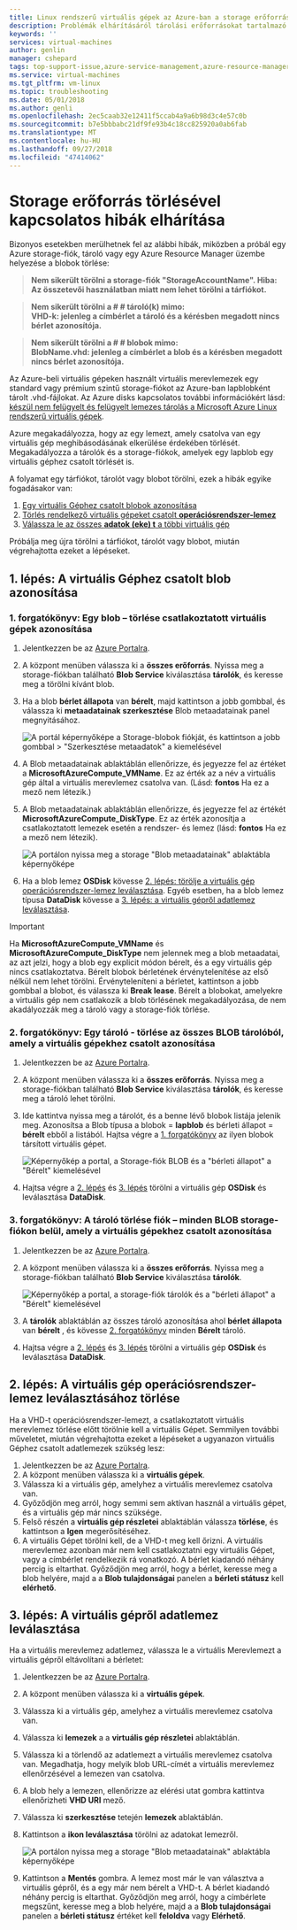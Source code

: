 ```yaml
---
title: Linux rendszerű virtuális gépek az Azure-ban a storage erőforrás törlésével kapcsolatos hibák elhárítása |} A Microsoft Docs
description: Problémák elhárításáról tárolási erőforrásokat tartalmazó csatlakoztatott virtuális merevlemezek törlésekor.
keywords: ''
services: virtual-machines
author: genlin
manager: cshepard
tags: top-support-issue,azure-service-management,azure-resource-manager
ms.service: virtual-machines
ms.tgt_pltfrm: vm-linux
ms.topic: troubleshooting
ms.date: 05/01/2018
ms.author: genli
ms.openlocfilehash: 2ec5caab32e12411f5ccab4a9a6b98d3c4e57c0b
ms.sourcegitcommit: b7e5bbbabc21df9fe93b4c18cc825920a0ab6fab
ms.translationtype: MT
ms.contentlocale: hu-HU
ms.lasthandoff: 09/27/2018
ms.locfileid: "47414062"
---
```

# <a name="troubleshoot-storage-resource-deletion-errors"></a>Storage erőforrás törlésével kapcsolatos hibák elhárítása

Bizonyos esetekben merülhetnek fel az alábbi hibák, miközben a próbál egy Azure storage-fiók, tároló vagy egy Azure Resource Manager üzembe helyezése a blobok törlése:

>**Nem sikerült törölni a storage-fiók "StorageAccountName". Hiba: Az összetevői használatban miatt nem lehet törölni a tárfiókot.**

>**Nem sikerült törölni a # # tároló(k) mimo:<br>VHD-k: jelenleg a címbérlet a tároló és a kérésben megadott nincs bérlet azonosítója.**

>**Nem sikerült törölni a # # blobok mimo:<br>BlobName.vhd: jelenleg a címbérlet a blob és a kérésben megadott nincs bérlet azonosítója.**

Az Azure-beli virtuális gépeken használt virtuális merevlemezek egy standard vagy prémium szintű storage-fiókot az Azure-ban lapblobként tárolt .vhd-fájlokat. Az Azure disks kapcsolatos további információkért lásd: [készül nem felügyelt és felügyelt lemezes tárolás a Microsoft Azure Linux rendszerű virtuális gépek](../linux/about-disks-and-vhds.md). 

Azure megakadályozza, hogy az egy lemezt, amely csatolva van egy virtuális gép meghibásodásának elkerülése érdekében törlését. Megakadályozza a tárolók és a storage-fiókok, amelyek egy lapblob egy virtuális géphez csatolt törlését is. 

A folyamat egy tárfiókot, tárolót vagy blobot törölni, ezek a hibák egyike fogadásakor van: 
1. [Egy virtuális Géphez csatolt blobok azonosítása](#step-1-identify-blobs-attached-to-a-vm)
2. [Törlés rendelkező virtuális gépeket csatolt **operációsrendszer-lemez**](#step-2-delete-vm-to-detach-os-disk)
3. [Válassza le az összes **adatok (eke) t** a többi virtuális gép](#step-3-detach-data-disk-from-the-vm)

Próbálja meg újra törölni a tárfiókot, tárolót vagy blobot, miután végrehajtotta ezeket a lépéseket.

## <a name="step-1-identify-blob-attached-to-a-vm"></a>1. lépés: A virtuális Géphez csatolt blob azonosítása

### <a name="scenario-1-deleting-a-blob--identify-attached-vm"></a>1. forgatókönyv: Egy blob – törlése csatlakoztatott virtuális gépek azonosítása
1. Jelentkezzen be az [Azure Portalra](https://portal.azure.com).
2. A központ menüben válassza ki a **összes erőforrás**. Nyissa meg a storage-fiókban található **Blob Service** kiválasztása **tárolók**, és keresse meg a törölni kívánt blob.
3. Ha a blob **bérlet állapota** van **bérelt**, majd kattintson a jobb gombbal, és válassza ki **metaadatainak szerkesztése** Blob metaadatainak panel megnyitásához. 

    ![A portál képernyőképe a Storage-blobok fiókját, és kattintson a jobb gombbal > "Szerkesztése metaadatok" a kiemelésével](./media/troubleshoot-vhds/utd-edit-metadata-sm.png)

4. A Blob metaadatainak ablaktáblán ellenőrizze, és jegyezze fel az értéket a **MicrosoftAzureCompute_VMName**. Ez az érték az a név a virtuális gép által a virtuális merevlemez csatolva van. (Lásd: **fontos** Ha ez a mező nem létezik.)
5. A Blob metaadatainak ablaktáblán ellenőrizze, és jegyezze fel az értékét **MicrosoftAzureCompute_DiskType**. Ez az érték azonosítja a csatlakoztatott lemezek esetén a rendszer- és lemez (lásd: **fontos** Ha ez a mező nem létezik). 

     ![A portálon nyissa meg a storage "Blob metaadatainak" ablaktábla képernyőképe](./media/troubleshoot-vhds/utd-blob-metadata-sm.png)

6. Ha a blob lemez **OSDisk** kövesse [2. lépés: törölje a virtuális gép operációsrendszer-lemez leválasztása](#step-2-delete-vm-to-detach-os-disk). Egyéb esetben, ha a blob lemez típusa **DataDisk** kövesse a [3. lépés: a virtuális gépről adatlemez leválasztása](#step-3-detach-data-disk-from-the-vm). 

> [!IMPORTANT]
> Ha **MicrosoftAzureCompute_VMName** és **MicrosoftAzureCompute_DiskType** nem jelennek meg a blob metaadatai, az azt jelzi, hogy a blob egy explicit módon bérelt, és a egy virtuális gép nincs csatlakoztatva. Bérelt blobok bérletének érvénytelenítése az első nélkül nem lehet törölni. Érvényteleníteni a bérletet, kattintson a jobb gombbal a blobot, és válassza ki **Break lease**. Bérelt a blobokat, amelyekre a virtuális gép nem csatlakozik a blob törlésének megakadályozása, de nem akadályozzák meg a tároló vagy a storage-fiók törlése.

### <a name="scenario-2-deleting-a-container---identify-all-blobs-within-container-that-are-attached-to-vms"></a>2. forgatókönyv: Egy tároló - törlése az összes BLOB tárolóból, amely a virtuális gépekhez csatolt azonosítása
1. Jelentkezzen be az [Azure Portalra](https://portal.azure.com).
2. A központ menüben válassza ki a **összes erőforrás**. Nyissa meg a storage-fiókban található **Blob Service** kiválasztása **tárolók**, és keresse meg a tároló lehet törölni.
3. Ide kattintva nyissa meg a tárolót, és a benne lévő blobok listája jelenik meg. Azonosítsa a Blob típusa a blobok = **lapblob** és bérleti állapot = **bérelt** ebből a listából. Hajtsa végre a [1. forgatókönyv](#step-1-identify-blobs-attached-to-a-vm) az ilyen blobok társított virtuális gépet.

    ![Képernyőkép a portal, a Storage-fiók BLOB és a "bérleti állapot" a "Bérelt" kiemelésével](./media/troubleshoot-vhds/utd-disks-sm.png)

4. Hajtsa végre a [2. lépés](#step-2-delete-vm-to-detach-os-disk) és [3. lépés](#step-3-detach-data-disk-from-the-vm) törölni a virtuális gép **OSDisk** és leválasztása **DataDisk**. 

### <a name="scenario-3-deleting-storage-account---identify-all-blobs-within-storage-account-that-are-attached-to-vms"></a>3. forgatókönyv: A tároló törlése fiók – minden BLOB storage-fiókon belül, amely a virtuális gépekhez csatolt azonosítása
1. Jelentkezzen be az [Azure Portalra](https://portal.azure.com).
2. A központ menüben válassza ki a **összes erőforrás**. Nyissa meg a storage-fiókban található **Blob Service** kiválasztása **tárolók**.

    ![Képernyőkép a portal, a storage-fiók tárolók és a "bérleti állapot" a "Bérelt" kiemelésével](./media/troubleshoot-vhds/utd-containers-sm.png)

3. A **tárolók** ablaktáblán az összes tároló azonosítása ahol **bérlet állapota** van **bérelt** , és kövesse [2. forgatókönyv](#scenario-2-deleting-a-container---identify-all-blobs-within-container-that-are-attached-to-vms) minden  **Bérelt** tároló.
4. Hajtsa végre a [2. lépés](#step-2-delete-vm-to-detach-os-disk) és [3. lépés](#step-3-detach-data-disk-from-the-vm) törölni a virtuális gép **OSDisk** és leválasztása **DataDisk**. 

## <a name="step-2-delete-vm-to-detach-os-disk"></a>2. lépés: A virtuális gép operációsrendszer-lemez leválasztásához törlése
Ha a VHD-t operációsrendszer-lemezt, a csatlakoztatott virtuális merevlemez törlése előtt törölnie kell a virtuális Gépet. Semmilyen további műveletet, miután végrehajtotta ezeket a lépéseket a ugyanazon virtuális Géphez csatolt adatlemezek szükség lesz:

1. Jelentkezzen be az [Azure Portalra](https://portal.azure.com).
2. A központ menüben válassza ki a **virtuális gépek**.
3. Válassza ki a virtuális gép, amelyhez a virtuális merevlemez csatolva van.
4. Győződjön meg arról, hogy semmi sem aktívan használ a virtuális gépet, és a virtuális gép már nincs szüksége.
5. Felső részén a **virtuális gép részletei** ablaktáblán válassza **törlése**, és kattintson a **Igen** megerősítéséhez.
6. A virtuális Gépet törölni kell, de a VHD-t meg kell őrizni. A virtuális merevlemez azonban már nem kell csatlakoztatni egy virtuális Gépet, vagy a címbérlet rendelkezik rá vonatkozó. A bérlet kiadandó néhány percig is eltarthat. Győződjön meg arról, hogy a bérlet, keresse meg a blob helyére, majd a a **Blob tulajdonságai** panelen a **bérleti státusz** kell **elérhető**.

## <a name="step-3-detach-data-disk-from-the-vm"></a>3. lépés: A virtuális gépről adatlemez leválasztása
Ha a virtuális merevlemez adatlemez, válassza le a virtuális Merevlemezt a virtuális gépről eltávolítani a bérletet:

1. Jelentkezzen be az [Azure Portalra](https://portal.azure.com).
2. A központ menüben válassza ki a **virtuális gépek**.
3. Válassza ki a virtuális gép, amelyhez a virtuális merevlemez csatolva van.
4. Válassza ki **lemezek** a a **virtuális gép részletei** ablaktáblán.
5. Válassza ki a törlendő az adatlemezt a virtuális merevlemez csatolva van. Megadhatja, hogy melyik blob URL-címét a virtuális merevlemez ellenőrzésével a lemezen van csatolva.
6. A blob hely a lemezen, ellenőrizze az elérési utat gombra kattintva ellenőrizheti **VHD URI** mező.
7. Válassza ki **szerkesztése** tetején **lemezek** ablaktáblán.
8. Kattintson a **ikon leválasztása** törölni az adatokat lemezről.

     ![A portálon nyissa meg a storage "Blob metaadatainak" ablaktábla képernyőképe](./media/troubleshoot-vhds/utd-vm-disks-edit.png)

9. Kattintson a **Mentés** gombra. A lemez most már le van választva a virtuális gépről, és a egy már nem bérelt a VHD-t. A bérlet kiadandó néhány percig is eltarthat. Győződjön meg arról, hogy a címbérlete megszűnt, keresse meg a blob helyére, majd a a **Blob tulajdonságai** panelen a **bérleti státusz** értéket kell **feloldva** vagy **Elérhető**.

[Storage deletion errors in Resource Manager deployment]: #storage-delete-errors-in-rm

